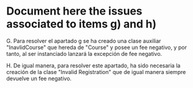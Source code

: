 # Document here the issues associated to items g) and h)


G. Para resolver el apartado g se ha creado una clase auxiliar "InavlidCourse" que hereda de "Course" y posee un fee negativo, y por tanto, al ser instanciado lanzará la excepción de fee negativo.

H. De igual manera, para resolver este apartado, ha sido necesaria la creación de la clase "Invalid Registration" que de igual manera siempre devuelve un fee negativo.
